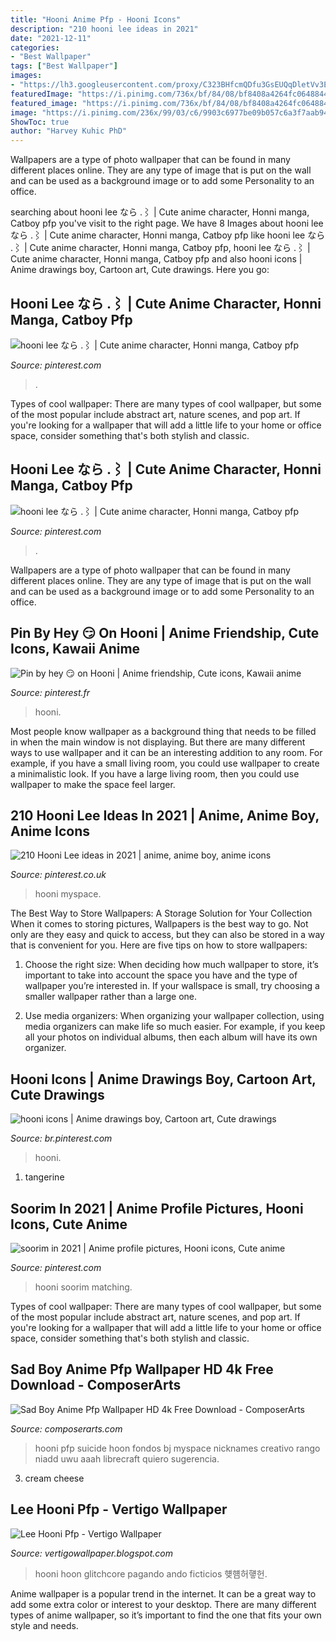 ```yaml
---
title: "Hooni Anime Pfp - Hooni Icons"
description: "210 hooni lee ideas in 2021"
date: "2021-12-11"
categories:
- "Best Wallpaper"
tags: ["Best Wallpaper"]
images:
- "https://lh3.googleusercontent.com/proxy/C323BHfcmQDfu3GsEUQqDletVv3EYoWTYfRrhE_fFcJGrQuWuKPMtz9kxdoL1NUlY1nwGiRJbTmEmgiShHBtmqSvQX9R2B9C47UP4AfILu3lGeX2E5yK1DDB64nW9osYpJzf9YBkJ5OlqIvkhV1E3fgcb4uPzuI80ipgKtkcBlEwBMyzArDfmxRZyzjdBmxopGHt0DbEcARefws=w1200-h630-p-k-no-nu"
featuredImage: "https://i.pinimg.com/736x/bf/84/08/bf8408a4264fc0648844e1c0ed8bb5ef.jpg"
featured_image: "https://i.pinimg.com/736x/bf/84/08/bf8408a4264fc0648844e1c0ed8bb5ef.jpg"
image: "https://i.pinimg.com/236x/99/03/c6/9903c6977be09b057c6a3f7aab945bf1.jpg"
ShowToc: true
author: "Harvey Kuhic PhD"
---
```





Wallpapers are a type of photo wallpaper that can be found in many different places online. They are any type of image that is put on the wall and can be used as a background image or to add some Personality to an office.

	

		
searching about hooni lee なら .⌇ | Cute anime character, Honni manga, Catboy pfp you've visit to the right page. We have 8 Images about hooni lee なら .⌇ | Cute anime character, Honni manga, Catboy pfp like hooni lee なら .⌇ | Cute anime character, Honni manga, Catboy pfp, hooni lee なら .⌇ | Cute anime character, Honni manga, Catboy pfp and also hooni icons | Anime drawings boy, Cartoon art, Cute drawings. Here you go:
		
    
## Hooni Lee なら .⌇ | Cute Anime Character, Honni Manga, Catboy Pfp

<img loading=lazy src="https://i.pinimg.com/736x/8e/c3/fa/8ec3fa42907da8a75fad04ae3e4ca5ff.jpg" onerror="this.onerror=null;this.src='https://tse1.mm.bing.net/th?id=OIP.21fK9eEQq77A65Z4hIX9hgHaHa&amp;pid=15.1';" alt="hooni lee なら .⌇ | Cute anime character, Honni manga, Catboy pfp">

_Source: pinterest.com_

>. 

	

Types of cool wallpaper:
There are many types of cool wallpaper, but some of the most popular include abstract art, nature scenes, and pop art. If you're looking for a wallpaper that will add a little life to your home or office space, consider something that's both stylish and classic.

    
## Hooni Lee なら .⌇ | Cute Anime Character, Honni Manga, Catboy Pfp

<img loading=lazy src="https://i.pinimg.com/originals/8e/c3/fa/8ec3fa42907da8a75fad04ae3e4ca5ff.jpg" onerror="this.onerror=null;this.src='https://tse1.mm.bing.net/th?id=OIP.eUO3MnjGy11iwHpbhvuJ9QHaHa&amp;pid=15.1';" alt="hooni lee なら .⌇ | Cute anime character, Honni manga, Catboy pfp">

_Source: pinterest.com_

>. 

	



Wallpapers are a type of photo wallpaper that can be found in many different places online. They are any type of image that is put on the wall and can be used as a background image or to add some Personality to an office.

    
## Pin By Hey 😏 On Hooni | Anime Friendship, Cute Icons, Kawaii Anime

<img loading=lazy src="https://i.pinimg.com/736x/bf/84/08/bf8408a4264fc0648844e1c0ed8bb5ef.jpg" onerror="this.onerror=null;this.src='https://tse2.mm.bing.net/th?id=OIP.-ww86CfBfw88Nt1dBwz9BgHaJ2&amp;pid=15.1';" alt="Pin by hey 😏 on Hooni | Anime friendship, Cute icons, Kawaii anime">

_Source: pinterest.fr_

>hooni. 

	

Most people know wallpaper as a background thing that needs to be filled in when the main window is not displaying. But there are many different ways to use wallpaper and it can be an interesting addition to any room. For example, if you have a small living room, you could use wallpaper to create a minimalistic look. If you have a large living room, then you could use wallpaper to make the space feel larger.

    
## 210 Hooni Lee Ideas In 2021 | Anime, Anime Boy, Anime Icons

<img loading=lazy src="https://i.pinimg.com/236x/99/03/c6/9903c6977be09b057c6a3f7aab945bf1.jpg" onerror="this.onerror=null;this.src='https://tse3.mm.bing.net/th?id=OIP.TLQBuIaex7STHyi7na0WdAAAAA&amp;pid=15.1';" alt="210 Hooni Lee ideas in 2021 | anime, anime boy, anime icons">

_Source: pinterest.co.uk_

>hooni myspace. 

	

The Best Way to Store Wallpapers: A Storage Solution for Your Collection
When it comes to storing pictures, Wallpapers is the best way to go. Not only are they easy and quick to access, but they can also be stored in a way that is convenient for you. Here are five tips on how to store wallpapers:
1) Choose the right size: When deciding how much wallpaper to store, it’s important to take into account the space you have and the type of wallpaper you’re interested in. If your wallspace is small, try choosing a smaller wallpaper rather than a large one.

2) Use media organizers: When organizing your wallpaper collection, using media organizers can make life so much easier. For example, if you keep all your photos on individual albums, then each album will have its own organizer.

    
## Hooni Icons | Anime Drawings Boy, Cartoon Art, Cute Drawings

<img loading=lazy src="https://i.pinimg.com/originals/7a/e5/fc/7ae5fc096c538ef306e15343d5b58ab9.jpg" onerror="this.onerror=null;this.src='https://tse4.mm.bing.net/th?id=OIP.evuuoMsnjTeN4GuxlBxoIAAAAA&amp;pid=15.1';" alt="hooni icons | Anime drawings boy, Cartoon art, Cute drawings">

_Source: br.pinterest.com_

>hooni. 

	

1. tangerine 

    
## Soorim In 2021 | Anime Profile Pictures, Hooni Icons, Cute Anime

<img loading=lazy src="https://i.pinimg.com/736x/a3/05/3d/a3053d156a1a0c8b82940ce2baf1c308.jpg" onerror="this.onerror=null;this.src='https://tse1.mm.bing.net/th?id=OIP.z8SI1EUy3ZdB3xZ9nvbz0QHaHa&amp;pid=15.1';" alt="soorim in 2021 | Anime profile pictures, Hooni icons, Cute anime">

_Source: pinterest.com_

>hooni soorim matching. 

	

Types of cool wallpaper:
There are many types of cool wallpaper, but some of the most popular include abstract art, nature scenes, and pop art. If you're looking for a wallpaper that will add a little life to your home or office space, consider something that's both stylish and classic.

    
## Sad Boy Anime Pfp Wallpaper HD 4k Free Download - ComposerArts

<img loading=lazy src="https://i.pinimg.com/originals/1d/98/3b/1d983b9b783f8a477a7ba71e8fcf0f68.jpg" onerror="this.onerror=null;this.src='https://tse4.mm.bing.net/th?id=OIP.eQ9IafjheX8tUYJmsYFWEAHaHa&amp;pid=15.1';" alt="Sad Boy Anime Pfp Wallpaper HD 4k Free Download - ComposerArts">

_Source: composerarts.com_

>hooni pfp suicide hoon fondos bj myspace nicknames creativo rango niadd uwu aaah librecraft quiero sugerencia. 

	

3. cream cheese 

    
## Lee Hooni Pfp - Vertigo Wallpaper

<img loading=lazy src="https://lh3.googleusercontent.com/proxy/C323BHfcmQDfu3GsEUQqDletVv3EYoWTYfRrhE_fFcJGrQuWuKPMtz9kxdoL1NUlY1nwGiRJbTmEmgiShHBtmqSvQX9R2B9C47UP4AfILu3lGeX2E5yK1DDB64nW9osYpJzf9YBkJ5OlqIvkhV1E3fgcb4uPzuI80ipgKtkcBlEwBMyzArDfmxRZyzjdBmxopGHt0DbEcARefws=w1200-h630-p-k-no-nu" onerror="this.onerror=null;this.src='https://tse2.mm.bing.net/th?id=OIP.0JEe2Y3Jyiv-a6esC6viKAHaHa&amp;pid=15.1';" alt="Lee Hooni Pfp - Vertigo Wallpaper">

_Source: vertigowallpaper.blogspot.com_

>hooni hoon glitchcore pagando ando ficticios 헂햼허헇헌. 

	

Anime wallpaper is a popular trend in the internet. It can be a great way to add some extra color or interest to your desktop. There are many different types of anime wallpaper, so it’s important to find the one that fits your own style and needs.

